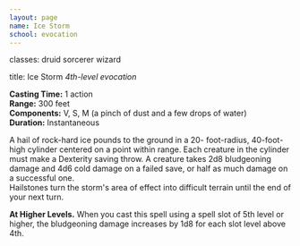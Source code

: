```yaml
---
layout: page
name: Ice Storm
school: evocation
---
```

classes: druid
         sorcerer
         wizard

title: Ice Storm 
_4th-level evocation_ 

**Casting Time:** 1 action    
**Range:** 300 feet    
**Components:** V, S, M (a pinch of dust and a few drops of water)    
**Duration:** Instantaneous 

A hail of rock-hard ice pounds to the ground in a 20- foot-radius, 40-foot-high cylinder centered on a point within range. Each creature in the cylinder must make a Dexterity saving throw. A creature takes 2d8 bludgeoning damage and 4d6 cold damage on a failed save, or half as much damage on a successful one.    
Hailstones turn the storm's area of effect into difficult terrain until the end of your next turn. 

**At Higher Levels.** When you cast this spell using a spell slot of 5th level or higher, the bludgeoning damage increases by 1d8 for each slot level above 4th. 